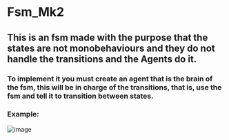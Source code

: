 # Fsm_Mk2

## This is an fsm made with the purpose that the states are not monobehaviours and they do not handle the transitions and the Agents do it.

### To implement it you must create an agent that is the brain of the fsm, this will be in charge of the transitions, that is, use the fsm and tell it to transition between states.

### Example:

![image](https://github.com/user-attachments/assets/0e801eaf-2dd9-4fd6-a25f-977780b3a862)
